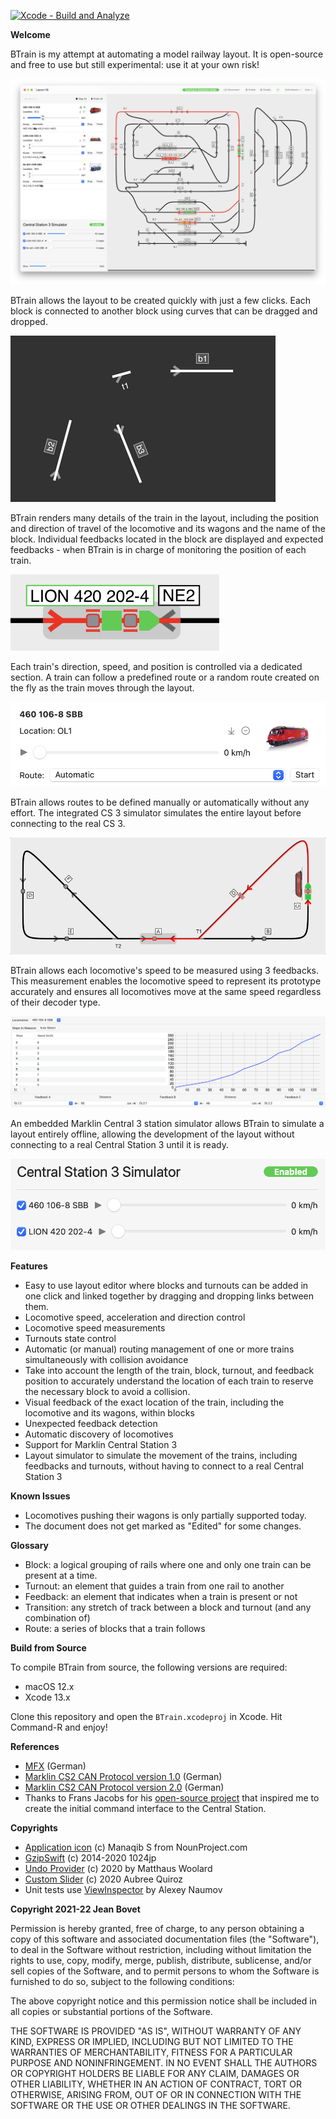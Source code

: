 [![Xcode - Build and Analyze](https://github.com/jean-bovet/BTrain/actions/workflows/swift-build.yml/badge.svg)](https://github.com/jean-bovet/BTrain/actions/workflows/swift-build.yml)

**Welcome**

BTrain is my attempt at automating a model railway layout. It is open-source and free to use but still experimental: use it at your own risk!

![Automatic Routing](Assets/switchboard.png)

BTrain allows the layout to be created quickly with just a few clicks. Each block is connected to another block using curves that can be dragged and dropped.

![Layout Builder](Assets/layout-builder.gif)

BTrain renders many details of the train in the layout, including the position and direction of travel of the locomotive and its wagons and the name of the block. Individual feedbacks located in the block are displayed and expected feedbacks - when BTrain is in charge of monitoring the position of each train.

![Block](Assets/block.png)

Each train's direction, speed, and position is controlled via a dedicated section. A train can follow a predefined route or a random route created on the fly as the train moves through the layout.

![Train](Assets/train.png)

BTrain allows routes to be defined manually or automatically without any effort. The integrated CS 3 simulator simulates the entire layout before connecting to the real CS 3.

![Train](Assets/loop-to-loop.gif)

BTrain allows each locomotive's speed to be measured using 3 feedbacks. This measurement enables the locomotive speed to represent its prototype accurately and ensures all locomotives move at the same speed regardless of their decoder type.

![Speed Measurements](Assets/speed.png)

An embedded Marklin Central 3 station simulator allows BTrain to simulate a layout entirely offline, allowing the development of the layout without connecting to a real Central Station 3 until it is ready.

![Simulator](Assets/simulator.png)

**Features**

- Easy to use layout editor where blocks and turnouts can be added in one click and linked together by dragging and dropping links between them.
- Locomotive speed, acceleration and direction control
- Locomotive speed measurements
- Turnouts state control
- Automatic (or manual) routing management of one or more trains simultaneously with collision avoidance
- Take into account the length of the train, block, turnout, and feedback position to accurately understand the location of each train to reserve the necessary block to avoid a collision.
- Visual feedback of the exact location of the train, including the locomotive and its wagons, within blocks
- Unexpected feedback detection
- Automatic discovery of locomotives
- Support for Marklin Central Station 3
- Layout simulator to simulate the movement of the trains, including feedbacks and turnouts, without having to connect to a real Central Station 3

**Known Issues**

- Locomotives pushing their wagons is only partially supported today.
- The document does not get marked as "Edited" for some changes.

**Glossary**

- Block: a logical grouping of rails where one and only one train can be present at a time.
- Turnout: an element that guides a train from one rail to another
- Feedback: an element that indicates when a train is present or not
- Transition: any stretch of track between a block and turnout (and any combination of)
- Route: a series of blocks that a train follows

**Build from Source**

To compile BTrain from source, the following versions are required:
- macOS 12.x
- Xcode 13.x

Clone this repository and open the `BTrain.xcodeproj` in Xcode. Hit Command-R and enjoy!

**References**

- [MFX](http://www.skrauss.de/modellbahn/Schienenformat.pdf) (German)
- [Marklin CS2 CAN Protocol version 1.0](https://www.maerklin.de/fileadmin/media/produkte/CS2_can-protokoll_1-0.pdf) (German)
- [Marklin CS2 CAN Protocol version 2.0](https://streaming.maerklin.de/public-media/cs2/cs2CAN-Protokoll-2_0.pdf) (German)
- Thanks to Frans Jacobs for his [open-source project](https://github.com/fransjacobs/model-railway) that inspired me to create the initial command interface to the Central Station.

**Copyrights**

- [Application icon](https://thenounproject.com/icon/train-3130173/) (c) Manaqib S from NounProject.com
- [GzipSwift](https://github.com/1024jp/GzipSwift) (c) 2014-2020 1024jp
- [Undo Provider](https://github.com/LostMoa/UndoProviderExample) (c) 2020 by Matthaus Woolard
- [Custom Slider](https://betterprogramming.pub/reusable-components-in-swiftui-custom-sliders-8c115914b856) (c) 2020 Aubree Quiroz
- Unit tests use [ViewInspector](https://github.com/nalexn/ViewInspector) by Alexey Naumov
    
**Copyright 2021-22 Jean Bovet**

Permission is hereby granted, free of charge, to any person obtaining a copy of this software and associated documentation files (the "Software"),
to deal in the Software without restriction, including without limitation the rights to use, copy, modify, merge, publish, distribute, sublicense,
and/or sell copies of the Software, and to permit persons to whom the Software is furnished to do so, subject to the following conditions:

The above copyright notice and this permission notice shall be included in all copies or substantial portions of the Software.

THE SOFTWARE IS PROVIDED "AS IS", WITHOUT WARRANTY OF ANY KIND, EXPRESS OR IMPLIED, INCLUDING BUT NOT LIMITED TO THE WARRANTIES OF MERCHANTABILITY,
FITNESS FOR A PARTICULAR PURPOSE AND NONINFRINGEMENT. IN NO EVENT SHALL THE AUTHORS OR COPYRIGHT HOLDERS BE LIABLE FOR ANY CLAIM, DAMAGES OR OTHER LIABILITY,
WHETHER IN AN ACTION OF CONTRACT, TORT OR OTHERWISE, ARISING FROM, OUT OF OR IN CONNECTION WITH THE SOFTWARE OR THE USE OR OTHER DEALINGS IN THE SOFTWARE.
